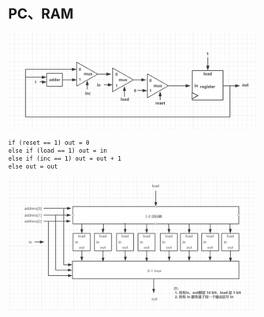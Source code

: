 # PC、RAM

![](../imgs/pc.png)

```
if (reset == 1) out = 0
else if (load == 1) out = in
else if (inc == 1) out = out + 1
else out = out
```

![](../imgs/ram8.png)